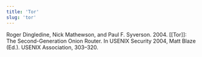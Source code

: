 ```yaml
---
title: 'Tor'
slug: 'tor'
---
```


Roger Dingledine, Nick Mathewson, and Paul F. Syverson. 2004. [[Tor]]: The Second-Generation Onion Router. In USENIX Security 2004, Matt Blaze (Ed.). USENIX Association, 303–320.